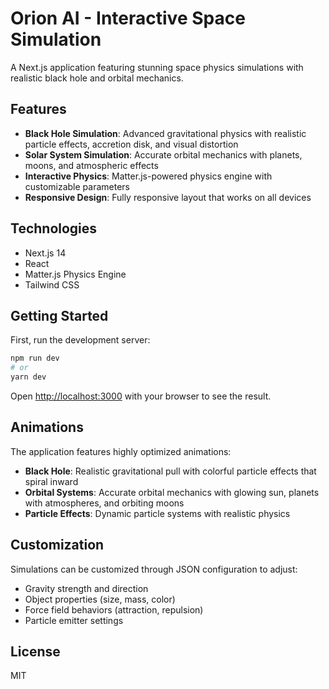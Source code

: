 # Orion AI - Interactive Space Simulation

A Next.js application featuring stunning space physics simulations with realistic black hole and orbital mechanics.

## Features

- **Black Hole Simulation**: Advanced gravitational physics with realistic particle effects, accretion disk, and visual distortion
- **Solar System Simulation**: Accurate orbital mechanics with planets, moons, and atmospheric effects
- **Interactive Physics**: Matter.js-powered physics engine with customizable parameters
- **Responsive Design**: Fully responsive layout that works on all devices

## Technologies

- Next.js 14
- React
- Matter.js Physics Engine
- Tailwind CSS

## Getting Started

First, run the development server:

```bash
npm run dev
# or
yarn dev
```

Open [http://localhost:3000](http://localhost:3000) with your browser to see the result.

## Animations

The application features highly optimized animations:

- **Black Hole**: Realistic gravitational pull with colorful particle effects that spiral inward
- **Orbital Systems**: Accurate orbital mechanics with glowing sun, planets with atmospheres, and orbiting moons
- **Particle Effects**: Dynamic particle systems with realistic physics

## Customization

Simulations can be customized through JSON configuration to adjust:
- Gravity strength and direction
- Object properties (size, mass, color)
- Force field behaviors (attraction, repulsion)
- Particle emitter settings

## License

MIT
